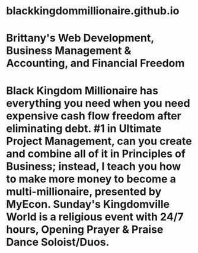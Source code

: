 # blackkingdommillionaire.github.io
# Brittany's Web Development, Business Management & Accounting, and Financial Freedom
# Black Kingdom Millionaire has everything you need when you need expensive cash flow freedom after eliminating debt. #1 in Ultimate Project Management, can you create and combine all of it in Principles of Business; instead, I teach you how to make more money to become a   multi-millionaire, presented by MyEcon. Sunday's Kingdomville World is a religious event with 24/7 hours, Opening Prayer & Praise Dance Soloist/Duos.
